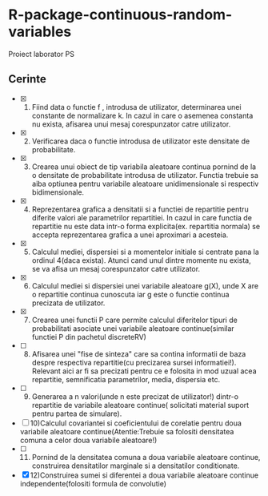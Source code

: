 # R-package-continuous-random-variables
Proiect laborator PS

## Cerinte
- [X] 1) Fiind data o functie f , introdusa de utilizator, determinarea unei constante de
normalizare k. In cazul in care o asemenea constanta nu exista, afisarea unui mesaj
corespunzator catre utilizator.
- [X] 2) Verificarea daca o functie introdusa de utilizator este densitate de probabilitate.
- [X] 3) Crearea unui obiect de tip variabila aleatoare continua pornind de la o densitate de 
probabilitate introdusa de utilizator. Functia trebuie sa aiba optiunea pentru variabile 
aleatoare unidimensionale si respectiv bidimensionale.
- [X] 4) Reprezentarea grafica a densitatii si a functiei de repartitie pentru diferite valori ale 
parametrilor repartitiei. In cazul in care functia de repartitie nu este data intr-o forma 
explicita(ex. repartitia normala) se accepta reprezentarea grafica a unei aproximari a 
acesteia.
- [X] 5) Calculul mediei, dispersiei si a momentelor initiale si centrate pana la ordinul 4(daca 
exista). Atunci cand unul dintre momente nu exista, se va afisa un mesaj corespunzator 
catre utilizator.
- [X] 6) Calculul mediei si dispersiei unei variabile aleatoare g(X), unde X are o repartitie 
continua cunoscuta iar g este o functie continua precizata de utilizator.
- [x] 7) Crearea unei functii P care permite calculul diferitelor tipuri de probabilitati asociate 
unei variabile aleatoare continue(similar functiei P din pachetul discreteRV) 
- [ ] 8) Afisarea unei "fise de sinteza" care sa contina informatii de baza despre respectiva 
repartitie(cu precizarea sursei informatiei!). Relevant aici ar fi sa precizati pentru ce e 
folosita in mod uzual acea repartitie, semnificatia parametrilor, media, dispersia etc.
- [ ] 9) Generarea a n valori(unde n este precizat de utilizator!) dintr-o repartitie de variabile 
aleatoare continue( solicitati material suport pentru partea de simulare).
- [ ] 10)Calculul covariantei si coeficientului de corelatie pentru doua variabile aleatoare 
continue(Atentie:Trebuie sa folositi densitatea comuna a celor doua variabile 
aleatoare!)
- [ ] 11) Pornind de la densitatea comuna a doua variabile aleatoare continue, construirea 
densitatilor marginale si a densitatilor conditionate.
- [X] 12)Construirea sumei si diferentei a doua variabile aleatoare continue
independente(folositi formula de convolutie)
